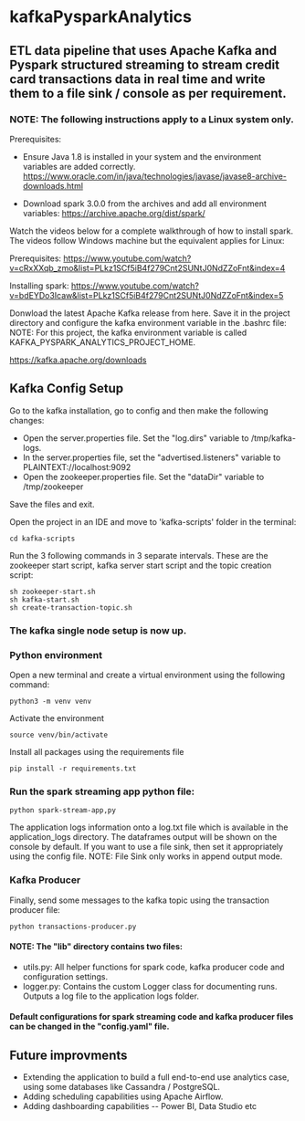 # kafkaPysparkAnalytics


## ETL data pipeline that uses Apache Kafka and Pyspark structured streaming to stream credit card transactions data in real time and write them to a file sink / console as per requirement.

### NOTE: The following instructions apply to a Linux system only.

Prerequisites:
* Ensure Java 1.8 is installed in your system and the environment variables are added correctly.
https://www.oracle.com/in/java/technologies/javase/javase8-archive-downloads.html

* Download spark 3.0.0 from the archives and add all environment variables:
https://archive.apache.org/dist/spark/

Watch the videos below for a complete walkthrough of how
to install spark. The videos follow Windows machine but the equivalent applies for Linux:

Prerequisites: https://www.youtube.com/watch?v=cRxXXqb_zmo&list=PLkz1SCf5iB4f279Cnt2SUNtJ0NdZZoFnt&index=4

Installing spark: https://www.youtube.com/watch?v=bdEYDo3Icaw&list=PLkz1SCf5iB4f279Cnt2SUNtJ0NdZZoFnt&index=5

Donwload the latest Apache Kafka release from here. Save it in the project directory and configure the kafka environment variable in the .bashrc file:
NOTE: For this project, the kafka environment variable is called KAFKA_PYSPARK_ANALYTICS_PROJECT_HOME.

https://kafka.apache.org/downloads


## Kafka Config Setup
Go to the kafka installation, go to config and then make the following changes: 

* Open the server.properties file. Set the "log.dirs" variable to /tmp/kafka-logs.
* In the server.properties file, set the "advertised.listeners" variable to PLAINTEXT://localhost:9092
* Open the zookeeper.properties file. Set the "dataDir" variable to /tmp/zookeeper

Save the files and exit.

Open the project in an IDE and move to 'kafka-scripts' folder in the terminal:

```
cd kafka-scripts
```

Run the 3 following commands in 3 separate intervals. These are the zookeeper start script, kafka server start script and the topic creation script:

```
sh zookeeper-start.sh
sh kafka-start.sh
sh create-transaction-topic.sh
```

### The kafka single node setup is now up.

### Python environment

Open a new terminal and create a virtual environment using the following command:
```
python3 -m venv venv
```
Activate the environment
```
source venv/bin/activate
```

Install all packages using the requirements file

```
pip install -r requirements.txt
```

### Run the spark streaming app python file:

```
python spark-stream-app,py
```
The application logs information onto a log.txt file which is available in the application_logs directory.
The dataframes output will be shown on the console by default. If you want to use a file sink, then set it appropriately using the config file.
NOTE: File Sink only works in append output mode.

### Kafka Producer

Finally, send some messages to the kafka topic using the transaction producer file:

```
python transactions-producer.py
```

#### NOTE: The "lib" directory contains two files: 

* utils.py: All helper functions for spark code, kafka producer code and configuration settings.
* logger.py: Contains the custom Logger class for documenting runs. Outputs a log file to the application logs folder.

#### Default configurations for spark streaming code and kafka producer files can be changed in the "config.yaml" file. 

## Future improvments

* Extending the application to build a full end-to-end use analytics case, using some databases like Cassandra / PostgreSQL.
* Adding scheduling capabilities using Apache Airflow.
* Adding dashboarding capabilities -- Power BI, Data Studio etc

